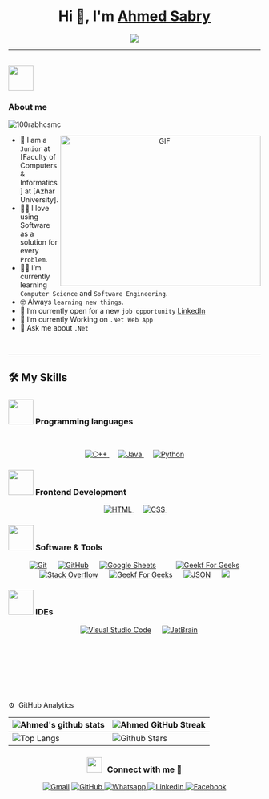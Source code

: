 <h1 align="center">Hi 👋, I'm <a href="https://100rabhcsmc.github.io/Me.io/" target="blank">
Ahmed Sabry</a></h1>

<p align="center">
  <a href="https://github.com/DenverCoder1/readme-typing-svg"><img src="https://readme-typing-svg.herokuapp.com?font=Time+New+Roman&color=%23C8BE25&size=25&center=true&vCenter=true&width=600&height=100&lines=Backend+Developer+.Net;Computer+Science+Student;Always+learning+new+things"></a>
</p>

<hr>
<br>
 <picture><img src = "https://github.com/7oSkaaa/7oSkaaa/blob/main/Images/about_me.gif?raw=true" width = 50px></picture> <h3>About me</h3>
<p align="left"> <img src="https://komarev.com/ghpvc/?username=A7medS3bry&label=Profile%20views&color=0e75b6&style=flat" alt="100rabhcsmc" /> </p>

<a target="_blank" align="center">
  <img align="right" top="500" height="300" width="400" alt="GIF" src="https://media.giphy.com/media/SWoSkN6DxTszqIKEqv/giphy.gif">
</a>


- :school: I am a `Junior` at [Faculty of Computers & Informatics] at [Azhar University].
- :technologist: I love using Software as a solution for every `Problem`.
- :student: I’m currently learning `Computer Science` and `Software Engineering`.
- :nerd_face: Always `learning new things`.
- :thinking: I’m currently open for a new `job opportunity` <a href="https://www.linkedin.com/in/a7med-sabry/" target="blank">LinkedIn</a>
- 🌱 I’m currently Working on `.Net Web App`
- 💬 Ask me about `.Net`
<br/>
<hr>


## 🛠️ My Skills

### <picture> <img src = "https://github.com/7oSkaaa/7oSkaaa/blob/main/Images/Programming_Languages.gif?raw=true" width = 50px>  </picture> Programming languages
  &emsp;
<p align="center"> 
<a href="https://www.w3schools.com/cpp/" target="_blank"> 
    <img alt="C++" src="https://img.shields.io/badge/C++%20-%2300599C.svg?style=plastic&logo=c%2B%2B&logoColor=white">
  </a> 
    &emsp;
  <a href="https://www.java.com" target="_blank"> 
    <img alt="Java" src="https://img.shields.io/badge/Java-%23007396.svg?style=plastic&logo=java&logoColor=white">
  </a>
  &emsp;
   <a href="https://www.python.org" target="_blank">
    <img alt="Python" src="https://img.shields.io/badge/Python%20-%2314354C.svg?style=plastic&logo=python&logoColor=white">
  </a>

</p>

### <picture> <img src = "https://github.com/7oSkaaa/7oSkaaa/blob/main/Images/Front_End.gif?raw=true" width = 50px>  </picture> Frontend Development
<p align="center"> 
  &emsp; 
  <a href="https://www.w3.org/html/" target="_blank"> 
   <img alt="HTML" src="https://img.shields.io/badge/HTML5%20-%23E34F26.svg?style=plastic&logo=html5&logoColor=white">
  </a>   
  &emsp;
  <a href="https://www.w3schools.com/css/" target="_blank">
    <img alt="CSS" src="https://img.shields.io/badge/CSS%20-%231572B6.svg?style=plastic&logo=css3&logoColor=white">
  </a> 
  &emsp;
</p>

 ### <picture> <img src = "https://github.com/7oSkaaa/7oSkaaa/blob/main/Images/Software_Tools.gif?raw=true" width = 50px>  </picture> Software & Tools
 
<p align="center">
  &emsp;
    <a href="#"><img alt="Git" src="https://img.shields.io/badge/Git%20-%23F05033.svg?style=plastic&logo=git&logoColor=white"></a>
  &emsp;
    <a href="#"><img alt="GitHub" src="https://img.shields.io/badge/github-%23181717.svg?style=plastic&logo=github&logoColor=white"></a>
  &emsp;
    <a href="#"><img alt="Google Sheets" src="https://img.shields.io/badge/Google%20Sheets%20-%2334A853.svg?style=plastic&logo=google%20sheets&logoColor=white"></a>
  &emsp;
&emsp;
    <a href="#"><img alt="Geekf For Geeks" src="https://img.shields.io/badge/geeksforgeeks-%230F9D58.svg?style=plastic&logo=geeksforgeeks&logoColor=white"></a>
    &emsp;
    <a href="#"><img alt="Stack Overflow" src="https://img.shields.io/badge/-Stack%20Overflow-FE7A16?style=plastic&logo=stack-overflow&logoColor=white"></a>
  &emsp;
    <a href="#"><img alt="Geekf For Geeks" src="https://img.shields.io/badge/geeksforgeeks-%230F9D58.svg?style=plastic&logo=geeksforgeeks&logoColor=white"></a>
  &emsp;
    <a href="#"><img alt="JSON" img src="https://img.shields.io/badge/json-%23000000.svg?style=plastic&logo=json&logoColor=white"></a>
&emsp;
    <a href="#"><img src="https://img.shields.io/badge/mysql-%234479A1.svg?&style=plastic&logo=mysql&logoColor=white"/></a>
</p>

 ### <picture> <img src = "https://github.com/7oSkaaa/7oSkaaa/blob/main/Images/IDEs.gif?raw=true" width = 50px>  </picture> IDEs
 
<p align="center">
  &emsp;
    <a href="#"><img alt="Visual Studio Code" src="https://img.shields.io/badge/Visual%20Studio%20Code-0078d7.svg?style=plastic&logo=visual-studio-code&logoColor=white"></a>
  &emsp;
    <a href="#"><img alt="JetBrain" src="https://img.shields.io/badge/jetbrains-%23000000.svg?style=plastic&logo=jetbrains&logoColor=white" /></a>
</p>







<br><br><br><br><br><br><br>
⚙️ &nbsp;GitHub Analytics

| ![Ahmed's github stats](https://github-readme-stats.vercel.app/api?username=A7medS3bry&show_icons=true&theme=tokyonight) | ![Ahmed GitHub Streak](https://github-readme-streak-stats.herokuapp.com/?user=A7medS3bry&theme=tokyonight) |
| --- | --- |
| ![Top Langs](https://github-readme-stats.vercel.app/api/top-langs/?username=A7medS3bry&theme=tokyonight) | ![Github Stars](https://github-readme-stats.vercel.app/api?username=A7medS3bry&show_icons=true&locale=en&count_private=true&hide_rank=true&custom_title=My%20GitHub%20Stats&disable_animations=true&theme=tokyonight) |




<h3 align="center" > <img src="https://media.giphy.com/media/iY8CRBdQXODJSCERIr/giphy.gif" width="30" height="30" style="margin-right: 10px;">Connect with me 🤝 </h3>
<p align="center">
	<a href="mailto:coder.ahmed.sabry@gmail.com"><img img src="https://img.shields.io/badge/gmail-%23EA4335.svg?style=plastic&logo=gmail&logoColor=white" alt="Gmail"/></a>

<a href="https://github.com/A7medS3bry">
    <img src="https://img.shields.io/badge/github-%23181717.svg?style=plastic&logo=github&logoColor=white" alt="GitHub"/>
</a>

<a href="https://wa.me/0201096536103">
    <img src="https://img.shields.io/badge/whatsapp-%2325D366.svg?style=plastic&logo=whatsapp&logoColor=white" alt="Whatsapp"/>
</a>

<a href="https://www.linkedin.com/in/a7med-sabry/">
    <img src="https://img.shields.io/badge/linkedin-%230A66C2.svg?style=plastic&logo=linkedin&logoColor=white" alt="LinkedIn"/>
</a>

<a href="https://www.facebook.com/profile.php?id=100015026625132">
    <img src="https://img.shields.io/badge/facebook-%231877F2.svg?style=plastic&logo=facebook&logoColor=white" alt="Facebook"/>
</a>

</p>








<!--	
<br><br>
⚙️ &nbsp;GitHub Analytics

<p align="center">
<a href="https://github.com/AVS1508">
  <img height="180em" src="https://github-readme-stats-eight-theta.vercel.app/api?username=A7medS3bry&show_icons=true&theme=algolia&include_all_commits=true&count_private=true"/>
  <img height="180em" src="https://github-readme-stats-eight-theta.vercel.app/api/top-langs/?username=A7medS3bry&layout=compact&langs_count=8&theme=algolia"/>
</a>
</p>

<h3>Most Used Languages</h3>
<p><img align="left" src="https://github-readme-stats.vercel.app/api/top-langs?username=A7medS3bry&show_icons=true&theme=dark&locale=en&layout=compact" alt="A7medS3bry" /></p>
<br><br><br><br><br>
<h3>My GitHub Stats</h3>
<p>&nbsp;<img align="left" src="https://github-readme-stats.vercel.app/api?username=A7medS3bry&show_icons=true&theme=dark&locale=en" alt="A7medS3bry" /></p>

<br><br><br><br><br><br><br>
<h3>My Contribution</h3>
<p><img align="left" src="https://github-readme-streak-stats.herokuapp.com/?user=A7medS3bry&theme=dark" alt="A7medS3bry" /></p>

<br><br><br><br><br><br><br>
-->

